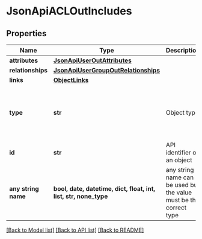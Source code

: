 # JsonApiACLOutIncludes


## Properties
Name | Type | Description | Notes
------------ | ------------- | ------------- | -------------
**attributes** | [**JsonApiUserOutAttributes**](JsonApiUserOutAttributes.md) |  | [optional] 
**relationships** | [**JsonApiUserGroupOutRelationships**](JsonApiUserGroupOutRelationships.md) |  | [optional] 
**links** | [**ObjectLinks**](ObjectLinks.md) |  | [optional] 
**type** | **str** | Object type | [optional]  if omitted the server will use the default value of "userGroup"
**id** | **str** | API identifier of an object | [optional] 
**any string name** | **bool, date, datetime, dict, float, int, list, str, none_type** | any string name can be used but the value must be the correct type | [optional]

[[Back to Model list]](../README.md#documentation-for-models) [[Back to API list]](../README.md#documentation-for-api-endpoints) [[Back to README]](../README.md)


